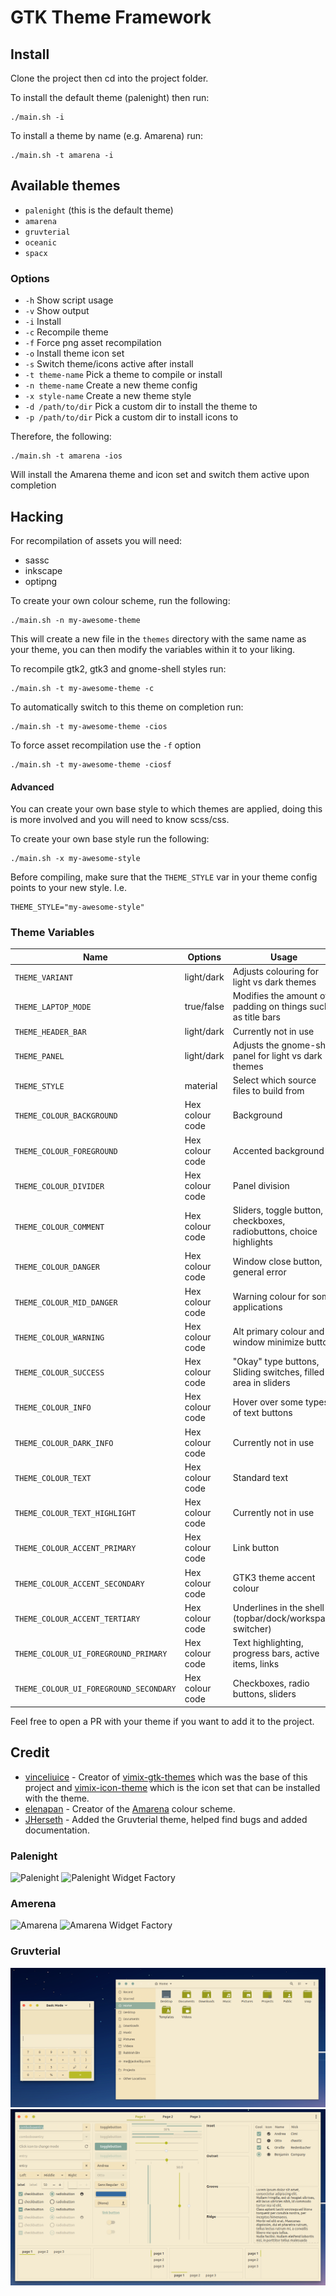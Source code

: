 GTK Theme Framework
======

## Install 

Clone the project then cd into the project folder.

To install the default theme (palenight) then run: 

```shell script
./main.sh -i
```

To install a theme by name (e.g. Amarena) run:

```shell script
./main.sh -t amarena -i
```

## Available themes

- `palenight` (this is the default theme)
- `amarena`
- `gruvterial`
- `oceanic`
- `spacx`

### Options

- `-h` Show script usage
- `-v` Show output
- `-i` Install
- `-c` Recompile theme
- `-f` Force png asset recompilation
- `-o` Install theme icon set
- `-s` Switch theme/icons active after install
- `-t theme-name` Pick a theme to compile or install
- `-n theme-name` Create a new theme config
- `-x style-name` Create a new theme style
- `-d /path/to/dir` Pick a custom dir to install the theme to
- `-p /path/to/dir` Pick a custom dir to install icons to

Therefore, the following:

```shell script
./main.sh -t amarena -ios
```

Will install the Amarena theme and icon set and switch them active upon completion

## Hacking

For recompilation of assets you will need:
- sassc
- inkscape
- optipng

To create your own colour scheme, run the following:

```shell script
./main.sh -n my-awesome-theme
```

This will create a new file in the `themes` directory with the same name as your theme, you can then modify the 
variables within it to your liking.

To recompile gtk2, gtk3 and gnome-shell styles run:
```shell script
./main.sh -t my-awesome-theme -c
```

To automatically switch to this theme on completion run:
```shell script
./main.sh -t my-awesome-theme -cios
```

To force asset recompilation use the `-f` option
```shell script
./main.sh -t my-awesome-theme -ciosf
```

#### Advanced

You can create your own base style to which themes are applied, doing this is more involved and you will 
need to know scss/css.

To create your own base style run the following:
```shell script
./main.sh -x my-awesome-style
```

Before compiling, make sure that the `THEME_STYLE` var in your theme config points to your new style. I.e.

```shell script
THEME_STYLE="my-awesome-style"
```

### Theme Variables

| Name                                      | Options           | Usage                                                                 |
|-------------------------------------------|-------------------|-----------------------------------------------------------------------|
| `THEME_VARIANT`                           | light/dark        | Adjusts colouring for light vs dark themes                            |
| `THEME_LAPTOP_MODE`                       | true/false        | Modifies the amount of padding on things such as title bars           |
| `THEME_HEADER_BAR`                        | light/dark        | Currently not in use                                                  |
| `THEME_PANEL`                             | light/dark        | Adjusts the gnome-shell panel for light vs dark themes                |
| `THEME_STYLE`                             | material          | Select which source files to build from                               |
| `THEME_COLOUR_BACKGROUND`                 | Hex colour code   | Background                                                            |
| `THEME_COLOUR_FOREGROUND`                 | Hex colour code   | Accented background                                                   |
| `THEME_COLOUR_DIVIDER`                    | Hex colour code   | Panel division                                                        |
| `THEME_COLOUR_COMMENT`                    | Hex colour code   | Sliders, toggle button, checkboxes, radiobuttons, choice highlights   |
| `THEME_COLOUR_DANGER`                     | Hex colour code   | Window close button, general error                                    |
| `THEME_COLOUR_MID_DANGER`                 | Hex colour code   | Warning colour for some applications                                  |
| `THEME_COLOUR_WARNING`                    | Hex colour code   | Alt primary colour and window minimize button                         |
| `THEME_COLOUR_SUCCESS`                    | Hex colour code   | "Okay" type buttons, Sliding switches, filled in area in sliders      |
| `THEME_COLOUR_INFO`                       | Hex colour code   | Hover over some types of text buttons                                 |
| `THEME_COLOUR_DARK_INFO`                  | Hex colour code   | Currently not in use                                                  |
| `THEME_COLOUR_TEXT`                       | Hex colour code   | Standard text                                                         |
| `THEME_COLOUR_TEXT_HIGHLIGHT`             | Hex colour code   | Currently not in use                                                  |
| `THEME_COLOUR_ACCENT_PRIMARY`             | Hex colour code   | Link button                                                           |
| `THEME_COLOUR_ACCENT_SECONDARY`           | Hex colour code   | GTK3 theme accent colour                                              |
| `THEME_COLOUR_ACCENT_TERTIARY`            | Hex colour code   | Underlines in the shell (topbar/dock/workspace switcher)              |
| `THEME_COLOUR_UI_FOREGROUND_PRIMARY`      | Hex colour code   | Text highlighting, progress bars, active items, links                 |
| `THEME_COLOUR_UI_FOREGROUND_SECONDARY`    | Hex colour code   | Checkboxes, radio buttons, sliders                                    |

Feel free to open a PR with your theme if you want to add it to the project.

## Credit

- [vinceliuice](https://github.com/vinceliuice) - Creator of [vimix-gtk-themes](https://github.com/vinceliuice/vimix-gtk-themes)
which was the base of this project and [vimix-icon-theme](https://github.com/vinceliuice/vimix-icon-theme) which is the
icon set that can be installed with the theme.
- [elenapan](https://github.com/elenapan) - Creator of the [Amarena](https://github.com/elenapan/dotfiles/blob/master/.xfiles/amarena)
colour scheme.
- [JHerseth](https://github.com/JHerseth) - Added the Gruvterial theme, helped find bugs and added documentation.  

### Palenight
![Palenight](https://raw.githubusercontent.com/JaxWilko/material-gtk-framework/develop/.github/examples/palenight.png)
![Palenight Widget Factory](https://raw.githubusercontent.com/JaxWilko/material-gtk-framework/develop/.github/examples/palenight-widget-factory.png)

### Amerena
![Amarena](https://raw.githubusercontent.com/JaxWilko/material-gtk-framework/develop/.github/examples/amarena.png)
![Amarena Widget Factory](https://raw.githubusercontent.com/JaxWilko/material-gtk-framework/develop/.github/examples/amarena-widget-factory.png)

### Gruvterial
![Gruvterial](https://raw.githubusercontent.com/JaxWilko/material-gtk-framework/develop/.github/examples/gruvterial.png)
![Gruvterial Widget Factory](https://raw.githubusercontent.com/JaxWilko/material-gtk-framework/develop/.github/examples/gruvterial-widget-factory.png)
